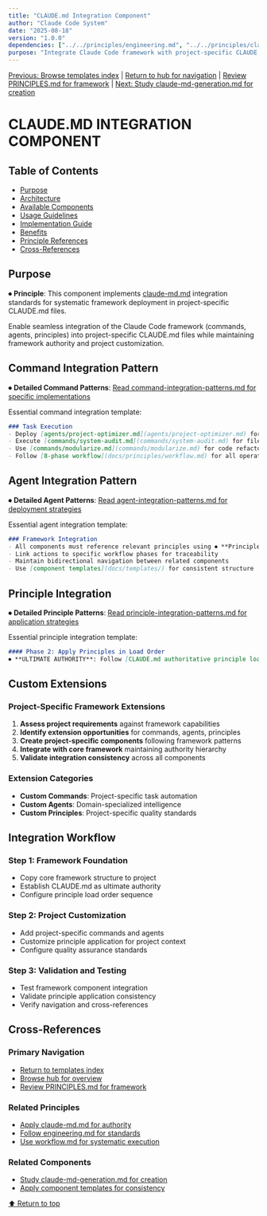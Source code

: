 ```yaml
---
title: "CLAUDE.md Integration Component"
author: "Claude Code System"
date: "2025-08-18"
version: "1.0.0"
dependencies: ["../../principles/engineering.md", "../../principles/claude-md.md"]
purpose: "Integrate Claude Code framework with project-specific CLAUDE.md files"
---
```


[Previous: Browse templates index](../) | [Return to hub for navigation](../../index.md) | [Review PRINCIPLES.md for framework](../../PRINCIPLES.md) | [Next: Study claude-md-generation.md for creation](claude-md-generation.md)

# CLAUDE.MD INTEGRATION COMPONENT

## Table of Contents
- [Purpose](#purpose)
- [Architecture](#architecture)
- [Available Components](#available-components)
- [Usage Guidelines](#usage-guidelines)
- [Implementation Guide](#implementation-guide)
- [Benefits](#benefits)
- [Principle References](#principle-references)
- [Cross-References](#cross-references)

## Purpose

⏺ **Principle**: This component implements [claude-md.md](../../principles/claude-md.md) integration standards for systematic framework deployment in project-specific CLAUDE.md files.

Enable seamless integration of the Claude Code framework (commands, agents, principles) into project-specific CLAUDE.md files while maintaining framework authority and project customization.

## Command Integration Pattern

⏺ **Detailed Command Patterns**: [Read command-integration-patterns.md for specific implementations](command-integration-patterns.md)

Essential command integration template:
```markdown
### Task Execution
- Deploy [agents/project-optimizer.md](agents/project-optimizer.md) for complex analysis
- Execute [commands/system-audit.md](commands/system-audit.md) for file examination
- Use [commands/modularize.md](commands/modularize.md) for code refactoring
- Follow [8-phase workflow](docs/principles/workflow.md) for all operations
```

## Agent Integration Pattern

⏺ **Detailed Agent Patterns**: [Read agent-integration-patterns.md for deployment strategies](agent-integration-patterns.md)

Essential agent integration template:
```markdown
### Framework Integration
- All components must reference relevant principles using ⏺ **Principle** markers
- Link actions to specific workflow phases for traceability
- Maintain bidirectional navigation between related components
- Use [component templates](docs/templates/) for consistent structure
```

## Principle Integration

⏺ **Detailed Principle Patterns**: [Read principle-integration-patterns.md for application strategies](principle-integration-patterns.md)

Essential principle integration template:
```markdown
#### Phase 2: Apply Principles in Load Order
⏺ **ULTIMATE AUTHORITY**: Follow [CLAUDE.md authoritative principle load order](../../CLAUDE.md#phase-2-apply-principles-in-load-order) exclusively.
```

## Custom Extensions

### Project-Specific Framework Extensions
1. **Assess project requirements** against framework capabilities
2. **Identify extension opportunities** for commands, agents, principles
3. **Create project-specific components** following framework patterns
4. **Integrate with core framework** maintaining authority hierarchy
5. **Validate integration consistency** across all components

### Extension Categories
- **Custom Commands**: Project-specific task automation
- **Custom Agents**: Domain-specialized intelligence
- **Custom Principles**: Project-specific quality standards

## Integration Workflow

### Step 1: Framework Foundation
- Copy core framework structure to project
- Establish CLAUDE.md as ultimate authority
- Configure principle load order sequence

### Step 2: Project Customization
- Add project-specific commands and agents
- Customize principle application for project context
- Configure quality assurance standards

### Step 3: Validation and Testing
- Test framework component integration
- Validate principle application consistency
- Verify navigation and cross-references

## Cross-References

### Primary Navigation
- [Return to templates index](../)
- [Browse hub for overview](../../index.md)
- [Review PRINCIPLES.md for framework](../../PRINCIPLES.md)

### Related Principles
- [Apply claude-md.md for authority](../../principles/claude-md.md)
- [Follow engineering.md for standards](../../principles/engineering.md)
- [Use workflow.md for systematic execution](../../principles/workflow.md)

### Related Components
- [Study claude-md-generation.md for creation](claude-md-generation.md)
- [Apply component templates for consistency](../formatting/)

[⬆ Return to top](#claudemd-integration-component)
